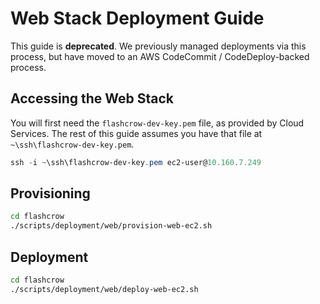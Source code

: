# Web Stack Deployment Guide

This guide is **deprecated**.  We previously managed deployments via this process, but have moved to an AWS CodeCommit / CodeDeploy-backed process.

## Accessing the Web Stack

You will first need the `flashcrow-dev-key.pem` file, as provided by Cloud Services.  The rest of this guide assumes you have that file at `~\ssh\flashcrow-dev-key.pem`.

```powershell
ssh -i ~\ssh\flashcrow-dev-key.pem ec2-user@10.160.7.249
```

## Provisioning

```bash
cd flashcrow
./scripts/deployment/web/provision-web-ec2.sh
```

## Deployment

```bash
cd flashcrow
./scripts/deployment/web/deploy-web-ec2.sh
```
